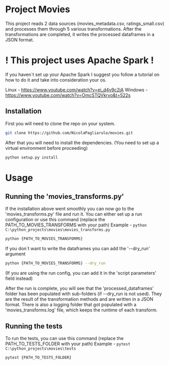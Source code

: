 # Project Movies

This project reads 2 data sources (movies_metadata.csv, ratings_small.csv) and processes them through 5 various transformations.
After the transformations are completed, it writes the processed dataframes in a JSON format.

# ! This project uses Apache Spark !
If you haven`t set up your Apache Spark I suggest you follow a tutorial on how to do it and take into consideration your os.

Linux - https://www.youtube.com/watch?v=ei_d4v9c2iA
Windows - https://www.youtube.com/watch?v=OmcSTQVkrvo&t=522s

## Installation

First you will need to clone the repo on your system.

```bash
git clone https://github.com/NicolaPagliarulo/movies.git
```
After that you will need to install the dependencies.
(You need to set up a virtual environment before proceeding)

```bash
python setup.py install
```

# Usage

## Running the 'movies_transforms.py'
If the installation above went smoothly you can now go to the 'movies_transforms.py' file and run it.
You can either set up a run configuration or use this command (replace the PATH_TO_MOVIES_TRANSFORMS with your path)
Example - `python C:\python_projects\movies\movies_transforms.py`

```bash
python {PATH_TO_MOVIES_TRANSFORMS}
```
If you don`t want to write the dataframes you can add the '--dry_run' argument
```bash
python {PATH_TO_MOVIES_TRANSFORMS} --dry_run
```
(If you are using the run config, you can add it in the 'script parameters' field instead)

After the run is complete, you will see that the 'processed_dataframes' folder has been populated with sub-folders (if --dry_run is not used).
They are the result of the transformation methods and are written in a JSON format.
There is also a logging folder that got populated with a 'movies_transforms.log' file, which keeps the runtime of each transform.

## Running the tests
To run the tests, you can use this command (replace the PATH_TO_TESTS_FOLDER with your path)
Example - `pytest C:\python_projects\movies\tests`

```bash
pytest {PATH_TO_TESTS_FOLDER}
```
